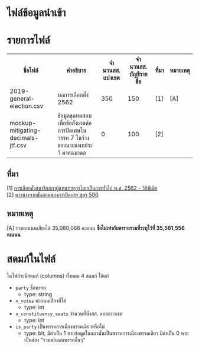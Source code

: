 # ไฟล์ข้อมูลนำเข้า

# รายการไฟล์

<table>
	<tr>
		<th>ชื่อไฟล์</th>
		<th>คำอธิบาย</th>
		<th>จำนวนสส. แบ่งเขต</th>
		<th>จำนวนสส. บัญชีรายชื่อ</th>
		<th>ที่มา</th>
		<th>หมายเหตุ</th>
	</tr>
	<tr>
		<td>2019-general-election.csv</td>
		<td>ผลการเลือกตั้ง 2562</td>
		<td>350</td>
		<td>150</td>
		<td>[1]</td>
		<td>[A]</td>
	</tr>
	<tr>
		<td>mockup-mitigating-decimals-jtf.csv</td>
		<td>ข้อมูลชุดทดสอบ เพื่อข้อสังเกตต่อการปัดเศษในวรรค 7 ในร่างของนายแพทย์ระวี มาศฉมาดล</td>
		<td>0</td>
		<td>100</td>
		<td>[2]</td>
		<td></td>
	</tr>
</table>

## ที่มา

[1] [การเลือกตั้งสมาชิกสภาผู้แทนราษฎรไทยเป็นการทั่วไป พ.ศ. 2562 - วิกิพีเดีย](https://th.wikipedia.org/wiki/%E0%B8%81%E0%B8%B2%E0%B8%A3%E0%B9%80%E0%B8%A5%E0%B8%B7%E0%B8%AD%E0%B8%81%E0%B8%95%E0%B8%B1%E0%B9%89%E0%B8%87%E0%B8%AA%E0%B8%A1%E0%B8%B2%E0%B8%8A%E0%B8%B4%E0%B8%81%E0%B8%AA%E0%B8%A0%E0%B8%B2%E0%B8%9C%E0%B8%B9%E0%B9%89%E0%B9%81%E0%B8%97%E0%B8%99%E0%B8%A3%E0%B8%B2%E0%B8%A9%E0%B8%8E%E0%B8%A3%E0%B9%84%E0%B8%97%E0%B8%A2%E0%B9%80%E0%B8%9B%E0%B9%87%E0%B8%99%E0%B8%81%E0%B8%B2%E0%B8%A3%E0%B8%97%E0%B8%B1%E0%B9%88%E0%B8%A7%E0%B9%84%E0%B8%9B_%E0%B8%9E.%E0%B8%A8._2562) \
[2] [ความงงจากขั้นตอนของการปัดเศษ สูตร 500](https://www.facebook.com/jittat/posts/pfbid0rqYv8NwNZFxPcsLxZP9mP8VqMKvaNnqPABNriduE58vjjdtjWX7pZfhinHg8TJo5l)

## หมายเหตุ

[A] รวมคะแนนเสียงได้ 35,080,066 คะแนน **ซึ่งไม่เท่ากับตารางรวมที่ระบุไว้ที่ 35,561,556 คะแนน**

# สดมภ์ในไฟล์

ในไฟล์จะมีสดมภ์ (columns) ทั้งหมด 4 สดมภ์ ได้แก่

* `party` ชื่อพรรค
	* type: string
* `n_votes` คะแนนเสียงที่ได้
	* type: int
* `n_constituency_seats` จำนวนที่นั่งสส. แบบแบ่งเขต
	* type: int
* `is_party` เป็นพรรคการเมืองพรรคเดียวหรือไม่
	* type: bit, มีค่าเป็น 1 หากข้อมูลในแถวนั้นเป็นพรรคการเมืองพรรคเดียว มีค่าเป็น 0 หากเป็นช่อง "รวมคะแนนพรรคอื่นๆ"